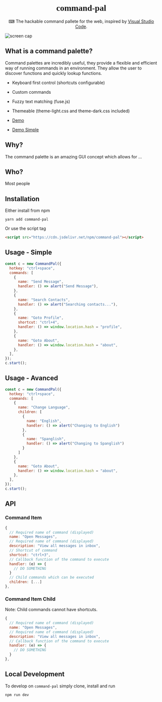 <h1 align="center" style="font-family: mono">command-pal</h1>
<p align="center">⌨ The hackable command pallete for the web, inspired by <a href="https://github.com/microsoft/vscode">Visual Studio Code</a>.</p>

![screen cap](https://i.imgur.com/S305K5Y.gif)

## What is a command palette?

Command palettes are incredibly useful, they provide a flexible and efficient way of running commands in an environment. They allow the user to discover functions and quickly lookup functions.

- Keyboard first control (shortcuts configurable)
- Custom commands
- Fuzzy text matching (fuse.js)
- Themeable (theme-light.css and theme-dark.css included)

- [Demo](https://benwinding.github.io/command-pal/)
- [Demo Simple](https://benwinding.github.io/command-pal/index-simple.html)

## Why?

The command palette is an amazing GUI concept which allows for ...

## Who?

Most people

## Installation

Either install from npm

`yarn add command-pal`

Or use the script tag

```html
<script src="https://cdn.jsdelivr.net/npm/command-pal"></script>
```

## Usage - Simple

``` js
const c = new CommandPal({
  hotkey: "ctrl+space",
  commands: [
    {
      name: "Send Message",
      handler: () => alert("Send Message"),
    },
    {
      name: "Search Contacts",
      handler: () => alert("Searching contacts..."),
    },
    {
      name: "Goto Profile",
      shortcut: "ctrl+4",
      handler: () => window.location.hash = "profile",
    },
    {
      name: "Goto About",
      handler: () => window.location.hash = "about",
    },
  ],
});
c.start();
```

## Usage - Avanced

``` js
const c = new CommandPal({
  hotkey: "ctrl+space",
  commands: [
    {
      name: "Change Language",
      children: [
        {
          name: "English",
          handler: () => alert("Changing to English")
        },
        {
          name: "Spanglish",
          handler: () => alert("Changing to Spanglish")
        }
      ]
    },
    {
      name: "Goto About",
      handler: () => window.location.hash = "about",
    },
  ],
});
c.start();
```

## API

### Command Item

``` js
{
  // Required name of command (displayed)
  name: "Open Messages",
  // Required name of command (displayed)
  description: "View all messages in inbox",
  // Shortcut of command
  shortcut: "ctrl+3",
  // Callback function of the command to execute
  handler: (e) => {
    // DO SOMETHING
  }
  // Child commands which can be executed
  children: [...]
},
```

### Command Item Child

Note: Child commands cannot have shortcuts.

``` js
{
  // Required name of command (displayed)
  name: "Open Messages",
  // Required name of command (displayed)
  description: "View all messages in inbox",
  // Callback function of the command to execute
  handler: (e) => {
    // DO SOMETHING
  }
},
```

## Local Development

To develop on `command-pal` simply clone, install and run

```
npm run dev
```
